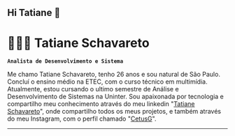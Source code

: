 ## Hi Tatiane 👋
# 👩🏻‍💻 Tatiane Schavareto

**`Analista de Desenvolvimento e Sistema`**

Me chamo Tatiane Schavareto, tenho 26 anos e sou natural de São Paulo. Concluí o ensino médio na ETEC, com o curso técnico em multimídia. Atualmente, estou cursando o ultimo semestre de Análise e Desenvolvimento de Sistemas na Uninter. Sou apaixonada por tecnologia e compartilho meu conhecimento através do meu linkedin "[Tatiane Schavareto](https://www.linkedin.com/in/tatiane-schavareto-profissional-de-tecnologia-4908a8268/?utm_source=share&utm_campaign=share_via&utm_content=profile&utm_medium=android_app)", onde compartilho todos os meus projetos, e também através do meu Instagram, com o perfil chamado "[CetusG](https://www.instagram.com/cetusgtech?igsh=MW9zM241anB1dDhmbA== )".

<p align="left">
    

---


</p>
